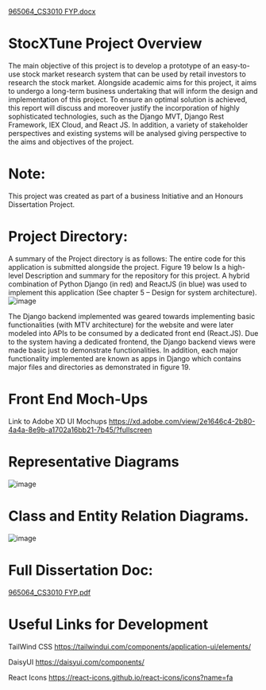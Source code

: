 [965064_CS3010 FYP.docx](https://github.com/EmmanuelSnr1/StocXTune-Research-App-/files/11994195/965064_CS3010.FYP.docx)

# StocXTune Project Overview

The main objective of this project is to develop a prototype of an easy-to-use stock market research system that
can be used by retail investors to research the stock market. Alongside academic aims for this project, it aims to
undergo a long-term business undertaking that will inform the design and implementation of this project.
To ensure an optimal solution is achieved, this report will discuss and moreover justify the incorporation of
highly sophisticated technologies, such as the Django MVT, Django Rest Framework, IEX Cloud, and React
JS. In addition, a variety of stakeholder perspectives and existing systems will be analysed giving perspective to
the aims and objectives of the project.

# Note:

This project was created as part of a business Initiative and an Honours Dissertation Project.

# Project Directory:

A summary of the Project directory is as follows:
The entire code for this application is submitted alongside the project. Figure 19 below Is a high-level
Description and summary for the repository for this project. A hybrid combination of Python Django (in red)
and ReactJS (in blue) was used to implement this application (See chapter 5 – Design for system architecture).
![image](https://github.com/EmmanuelSnr1/StocXTune-Research-App-/assets/74230247/f4726157-4530-4628-ab7e-eb2c5ec646fa)

The Django backend implemented was geared towards implementing basic functionalities (with MTV architecture) for
the website and were later modeled into APIs to be consumed by a dedicated front end (React.JS). Due to the system
having a dedicated frontend, the Django backend views were made basic just to demonstrate functionalities. In addition,
each major functionality implemented are known as apps in Django which contains major files and directories as
demonstrated in figure 19.

# Front End Moch-Ups

Link to Adobe XD UI Mochups
https://xd.adobe.com/view/2e1646c4-2b80-4a4a-8e9b-a1702a16bb21-7b45/?fullscreen

# Representative Diagrams

![image](https://github.com/EmmanuelSnr1/StocXTune-Research-App-/assets/74230247/e264abdb-3e0b-4361-abb5-73fb8f69cb8d)

# Class and Entity Relation Diagrams.

![image](https://github.com/EmmanuelSnr1/StocXTune-Research-App-/assets/74230247/32aca159-5d2a-4fba-8a8f-02d1bdefba96)

# Full Dissertation Doc:

[965064_CS3010 FYP.pdf](https://github.com/EmmanuelSnr1/StocXTune-Research-App-/files/11994196/965064_CS3010.FYP.pdf)

# Useful Links for Development

TailWind CSS
https://tailwindui.com/components/application-ui/elements/

DaisyUI
https://daisyui.com/components/

React Icons
https://react-icons.github.io/react-icons/icons?name=fa
